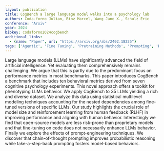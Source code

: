 ```yaml
---
layout: publication
title: CogBench a large language model walks into a psychology lab
authors: Coda-forno Julian, Binz Marcel, Wang Jane X., Schulz Eric
conference: "Arxiv"
year: 2024
bibkey: codaforno2024cogbench
additional_links:
  - {name: "Paper", url: "https://arxiv.org/abs/2402.18225"}
tags: ['Agentic', 'Fine Tuning', 'Pretraining Methods', 'Prompting', 'Reinforcement Learning', 'Training Techniques']
---
```

Large language models (LLMs) have significantly advanced the field of artificial intelligence. Yet evaluating them comprehensively remains challenging. We argue that this is partly due to the predominant focus on performance metrics in most benchmarks. This paper introduces CogBench a benchmark that includes ten behavioral metrics derived from seven cognitive psychology experiments. This novel approach offers a toolkit for phenotyping LLMs behavior. We apply CogBench to 35 LLMs yielding a rich and diverse dataset. We analyze this data using statistical multilevel modeling techniques accounting for the nested dependencies among fine-tuned versions of specific LLMs. Our study highlights the crucial role of model size and reinforcement learning from human feedback (RLHF) in improving performance and aligning with human behavior. Interestingly we find that open-source models are less risk-prone than proprietary models and that fine-tuning on code does not necessarily enhance LLMs behavior. Finally we explore the effects of prompt-engineering techniques. We discover that chain-of-thought prompting improves probabilistic reasoning while take-a-step-back prompting fosters model-based behaviors.
